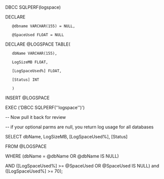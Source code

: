 DBCC SQLPERF(logspace)

DECLARE

       @dbname VARCHAR(155) = NULL,

       @SpaceUsed FLOAT = NULL

 

DECLARE @LOGSPACE TABLE(

       dbName VARCHAR(155),

       LogSizeMB FLOAT,

       [LogSpaceUsed%] FLOAT,

       [Status] INT

       )

INSERT @LOGSPACE

EXEC ('DBCC SQLPERF(''logspace'')')

 

-- Now pull it back for review

-- if your optional parms are null, you return log usage for all databases

SELECT dbName, LogSizeMB, [LogSpaceUsed%], [Status]

FROM @LOGSPACE

WHERE (dbName = @dbName OR @dbName IS NULL)

AND ([LogSpaceUsed%] >= @SpaceUsed OR @SpaceUsed IS NULL) and ([LogSpaceUsed%] >= 70);

